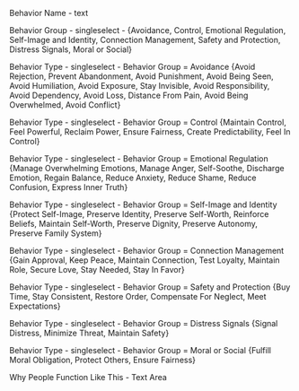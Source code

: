 Behavior Name - text

Behavior Group - singleselect - {Avoidance, Control, Emotional Regulation, Self-Image and Identity, Connection Management, Safety and Protection, Distress Signals, Moral or Social}

Behavior Type - singleselect - Behavior Group = Avoidance {Avoid Rejection, Prevent Abandonment, Avoid Punishment, Avoid Being Seen, Avoid Humiliation, Avoid Exposure, Stay Invisible, Avoid Responsibility, Avoid Dependency, Avoid Loss, Distance From Pain, Avoid Being Overwhelmed, Avoid Conflict}

Behavior Type - singleselect - Behavior Group = Control {Maintain Control, Feel Powerful, Reclaim Power, Ensure Fairness, Create Predictability, Feel In Control}

Behavior Type - singleselect - Behavior Group = Emotional Regulation {Manage Overwhelming Emotions, Manage Anger, Self-Soothe, Discharge Emotion, Regain Balance, Reduce Anxiety, Reduce Shame, Reduce Confusion, Express Inner Truth}

Behavior Type - singleselect - Behavior Group = Self-Image and Identity {Protect Self-Image, Preserve Identity, Preserve Self-Worth, Reinforce Beliefs, Maintain Self-Worth, Preserve Dignity, Preserve Autonomy, Preserve Family System}

Behavior Type - singleselect - Behavior Group = Connection Management {Gain Approval, Keep Peace, Maintain Connection, Test Loyalty, Maintain Role, Secure Love, Stay Needed, Stay In Favor}

Behavior Type - singleselect - Behavior Group = Safety and Protection {Buy Time, Stay Consistent, Restore Order, Compensate For Neglect, Meet Expectations}

Behavior Type - singleselect - Behavior Group = Distress Signals {Signal Distress, Minimize Threat, Maintain Safety}

Behavior Type - singleselect - Behavior Group = Moral or Social {Fulfill Moral Obligation, Protect Others, Ensure Fairness}

Why People Function Like This - Text Area

